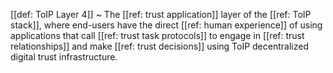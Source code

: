 [[def: ToIP Layer 4]]
~ The [[ref: trust application]] layer of the [[ref: ToIP stack]], where end-users have the direct [[ref: human experience]] of using applications that call [[ref: trust task protocols]] to engage in [[ref: trust relationships]] and make [[ref: trust decisions]] using ToIP decentralized digital trust infrastructure.

